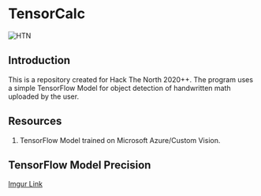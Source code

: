 # TensorCalc
![HTN](https://socialify.git.ci/RishiK1999/TensorCalc/image?description=1&font=Bitter&forks=1&issues=1&language=1&owner=1&pulls=1&stargazers=1&theme=Dark)


## Introduction

This is a repository created for Hack The North 2020++. The program uses a simple TensorFlow Model for object detection of handwritten math uploaded by the user. 

## Resources 
1. TensorFlow Model trained on Microsoft Azure/Custom Vision.

## TensorFlow Model Precision

[Imgur Link](https://imgur.com/a/dp9ObsQ)


